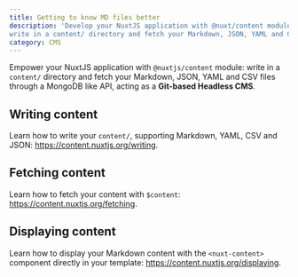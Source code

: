 ```yaml
---
title: Getting to know MD files better
description: 'Develop your NuxtJS application with @nuxt/content module: 
write in a content/ directory and fetch your Markdown, JSON, YAML and CSV files through a MongoDB like API, acting as a Git-based Headless CMS.'
category: CMS
---
```


Empower your NuxtJS application with `@nuxtjs/content` module: write in a `content/` directory and fetch your Markdown, JSON, YAML and CSV files through a MongoDB like API, acting as a **Git-based Headless CMS**.

## Writing content

Learn how to write your `content/`, supporting Markdown, YAML, CSV and JSON: https://content.nuxtjs.org/writing.

## Fetching content

Learn how to fetch your content with `$content`: https://content.nuxtjs.org/fetching.

## Displaying content

Learn how to display your Markdown content with the `<nuxt-content>` component directly in your template: https://content.nuxtjs.org/displaying.
